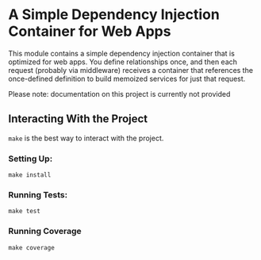 # A Simple Dependency Injection Container for Web Apps

This module contains a simple dependency injection container that is optimized
for web apps. You define relationships once, and then each request (probably
via middleware) receives a container that references the once-defined
definition to build memoized services for just that request.

Please note: documentation on this project is currently not provided

## Interacting With the Project

`make` is the best way to interact with the project.

### Setting Up:

    make install

### Running Tests:

    make test

### Running Coverage

    make coverage
